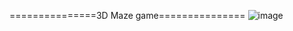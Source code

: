 
===============3D Maze game===============
![image](https://user-images.githubusercontent.com/105078353/225472234-5b94639c-109a-49b9-98f9-e5e242b25bd9.png)

